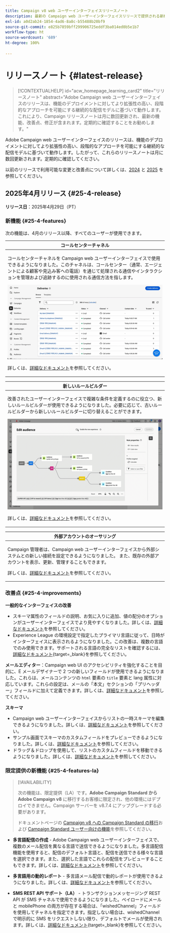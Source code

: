 ```yaml
---
title: Campaign v8 web ユーザーインターフェイスリリースノート
description: 最新の Campaign web ユーザーインターフェイスリリースで提供される新機能について説明します
exl-id: a0d2ab24-1854-4ad6-8a8c-b55488b20bf9
source-git-commit: e825b7859bff299906725eddf3ba014ed0b5e1b7
workflow-type: ht
source-wordcount: '689'
ht-degree: 100%

---
```


# リリースノート {#latest-release}

>[!CONTEXTUALHELP]
>id="acw_homepage_learning_card2"
>title="リリースノート"
>abstract="Adobe Campaign web ユーザーインターフェイスのリリースは、機能のデプロイメントに対してより拡張性の高い、段階的なアプローチを可能にする継続的な配信モデルに基づいて動作します。これにより、Campaign リリースノートは月に数回更新され、最新の機能、改善点、修正が含まれます。定期的に確認することをお勧めします。"

Adobe Campaign web ユーザーインターフェイスのリリースは、機能のデプロイメントに対してより拡張性の高い、段階的なアプローチを可能にする継続的な配信モデルに基づいて動作します。したがって、これらのリリースノートは月に数回更新されます。定期的に確認してください。

以前のリリースで利用可能な変更と改善点について詳しくは、[2024](release-notes-24.md) と [2025](release-notes-25.md) を参照してください。

## 2025年4月リリース {#25-4-release}

**リリース日**：2025年4月29日（PT）


### 新機能 {#25-4-features}

次の機能は、4月のリリース以降、すべてのユーザーが使用できます。

<table>
<thead>
<tr>
<th><strong>コールセンターチャネル</strong><br/></th>
</tr>
</thead>
<tbody>
<tr>
<td>
<p>コールセンターチャネルを Campaign web ユーザーインターフェイスで使用できるようになりました。このチャネルは、コールセンター（通常、エージェントによる顧客や見込み客への電話）を通じて処理される通信やインタラクションを管理および追跡するのに使用される通信方法を指します。</p>
<img src="assets/do-not-localize/call-center.gif">
<p>詳しくは、<a href="../call-center/gs-call-center.md">詳細なドキュメント</a>を参照してください。</p>
</td>
</tr>
</tbody>
</table>

<table>
<thead>
<tr>
<th><strong>新しいルールビルダー</strong><br/></th>
</tr>
</thead>
<tbody>
<tr>
<td>
<p>改善されたユーザーインターフェイスで複雑な条件を定義するのに役立つ、新しいルールビルダーが使用できるようになりました。必要に応じて、古いルールビルダーから新しいルールビルダーに切り替えることができます。</p>
<img src="assets/do-not-localize/rule-builder-release.gif">
<p>詳しくは、<a href="../query/query-modeler-overview.md">詳細なドキュメント</a>を参照してください。</p>
</td>
</tr>
</tbody>
</table>

<table>
<thead>
<tr>
<th><strong>外部アカウントのオーサリング</strong><br/></th>
</tr>
</thead>
<tbody>
<tr>
<td>
<p>Campaign 管理者は、Campaign web ユーザーインターフェイスから外部システムとの新しい接続を設定できるようになりました。
また、既存の外部アカウントを表示、更新、管理することもできます。</p>
<p>詳しくは、<a href="../administration/external-account.md">詳細なドキュメント</a>を参照してください。</p>
</td>
</tr>
</tbody>
</table>

### 改善点 {#25-4-improvements}

**一般的なインターフェイスの改善**

* スキーマ属性のフィールドの説明、お気に入りに追加、値の配分のオプションがユーザーインターフェイスでより見やすくなりました。詳しくは、[詳細なドキュメント](../get-started/attributes.md)を参照してください。
* Experience League の環境設定で指定したプライマリ言語に従って、日時がインターフェイスに表示されるようになりました。この改善は、複数の言語でのみ使用できます。サポートされる言語の完全なリストを確認するには、[詳細なドキュメント](https://experienceleague.adobe.com/ja/docs/core-services/interface/features/browser-language){target=_blank}を参照してください。

<!--
ko * Built-in options are now only visible in the list of options if the **Show advanced options** toggle is activated.
ko * The typology rules creation screen has been updated to facilitate the selection of the type of rule.
-->

**メールエディター**：Campaign web UI のアクセシビリティを強化することを目的に、E メールデザイナーで 2 つの新しいフィールドが使用できるようになりました。これらは、メールコンテンツの `html` 要素の `title` 要素と lang 属性に対応しています。これらの設定は、メールの「本文」セクションの「プリヘッダー」フィールドに加えて定義できます。詳しくは、[詳細なドキュメント](../email/metadata.md)を参照してください。

<!--
**Workflow**: You can now select an existing Javascript code in workflow properties or in a Javascript activity.    
-->

**スキーマ**

* Campaign web ユーザーインターフェイスからリストの一時スキーマを編集できるようになりました。詳しくは、[詳細なドキュメント](../audience/manage-audience.md)を参照してください。
* サンプル画面でスキーマのカスタムフィールドをプレビューできるようになりました。詳しくは、[詳細なドキュメント](../administration/custom-fields.md#add)を参照してください。
* ドラッグ＆ドロップを使用して、リストのカスタムフィールドを移動できるようになりました。詳しくは、[詳細なドキュメント](../administration/custom-fields.md#add)を参照してください。


### 限定提供の新機能 {#25-4-features-la}

>[!AVAILABILITY]
>
>次の機能は、限定提供（LA）です。**Adobe Campaign Standard から Adobe Campaign v8** に移行するお客様に限定され、他の環境にはデプロイできません。Campaign サーバーを v8.7.4 にアップグレードする必要があります。
>
>ドキュメントページの [Campaign v8 への Campaign Standard の移行](../rn/acs-migration.md)および [Campaign Standard ユーザー向けの機能](https://experienceleague.adobe.com/docs/experience-cloud/campaign/campaign-standard-migration-home.html?lang=ja)を参照してください。

* **多言語配信の作成** - Adobe Campaign web ユーザーインターフェイスで、複数のメール配信を異なる言語で送信できるようになりました。多言語配信機能を使用すると、配信のデフォルト言語と、配信を送信できる様々な言語を選択できます。また、選択した言語でこれらの配信をプレビューすることもできます。詳しくは、[詳細なドキュメント](../email/edit-content.md)を参照してください。

* **多言語用の動的レポート** - 多言語メール配信で動的レポートが使用できるようになりました。詳しくは、[詳細なドキュメント](../reporting/global-reports.md)を参照してください。

* **SMS REST API サポート（LA）** - トランザクションメッセージング REST API が SMS チャネルで使用できるようになりました。ペイロードにメールと mobilePhone の両方が存在する場合は、「wishedChannel」フィールドを使用してチャネルを指定できます。指定しない場合は、wishedChannel で明示的に SMS をリクエストしない限り、デフォルトでメールが使用されます。詳しくは、[詳細なドキュメント](https://experienceleague.adobe.com/ja/docs/experience-cloud/campaign/apis/managing-transactional-messages){target=_blank}を参照してください。

